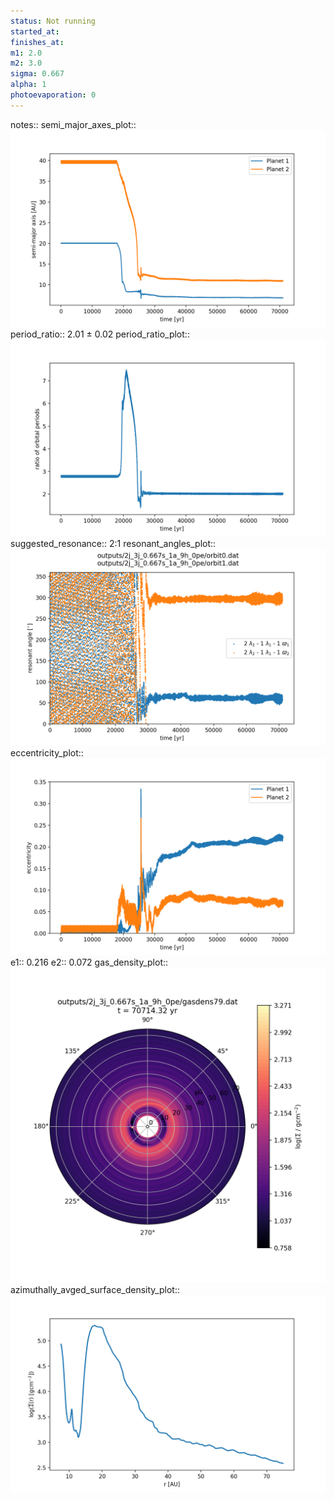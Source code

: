 ```yaml
---
status: Not running
started_at:
finishes_at:
m1: 2.0
m2: 3.0
sigma: 0.667
alpha: 1
photoevaporation: 0
---
```


notes::
semi_major_axes_plot:: ![semi_major_axes_2j_3j_0.667s_1a_9h_0pe.png](plots/semi_major_axes/semi_major_axes_2j_3j_0.667s_1a_9h_0pe.png)
period_ratio:: 2.01 ± 0.02
period_ratio_plot:: ![period_ratio_2j_3j_0.667s_1a_9h_0pe.png](plots/period_ratio/period_ratio_2j_3j_0.667s_1a_9h_0pe.png)
suggested_resonance:: 2:1
resonant_angles_plot:: ![resonant_angles_2j_3j_0.667s_1a_9h_0pe.png](plots/resonant_angles/resonant_angles_2j_3j_0.667s_1a_9h_0pe.png)
eccentricity_plot:: ![eccentricity_2j_3j_0.667s_1a_9h_0pe.png](plots/eccentricity/eccentricity_2j_3j_0.667s_1a_9h_0pe.png)
e1:: 0.216
e2:: 0.072
gas_density_plot:: ![gas_density_2j_3j_0.667s_1a_9h_0pe.png](plots/gas_density/gas_density_2j_3j_0.667s_1a_9h_0pe.png)
azimuthally_avged_surface_density_plot:: ![azimuthally_avged_surface_density_2j_3j_0.667s_1a_9h_0pe.png](plots/azimuthally_avged_surface_density/azimuthally_avged_surface_density_2j_3j_0.667s_1a_9h_0pe.png)
